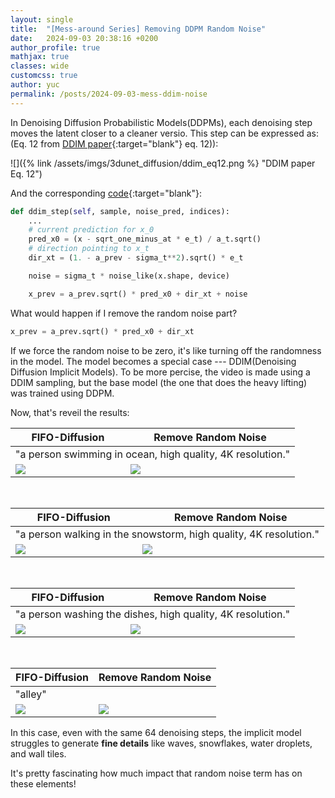 ```yaml
---
layout: single
title:  "[Mess-around Series] Removing DDPM Random Noise"
date:   2024-09-03 20:38:16 +0200
author_profile: true
mathjax: true
classes: wide
customcss: true
author: yuc
permalink: /posts/2024-09-03-mess-ddim-noise
---
```


In Denoising Diffusion Probabilistic Models(DDPMs), each denoising step moves the latent closer to a cleaner versio. This step can be expressed as: (Eq. 12 from  [DDIM paper](https://arxiv.org/abs/2010.02502){:target="blank"} eq. 12)):

![]({% link /assets/imgs/3dunet_diffusion/ddim_eq12.png %} "DDIM paper Eq. 12")

And the corresponding [code](https://github.com/YCmove/FIFO-Diffusion_public/blob/4ef71d4d89b578e5d2f6c9c8c108ab45b5738baf/lvdm/models/samplers/ddim.py#L327){:target="blank"}:
```python
def ddim_step(self, sample, noise_pred, indices):
    ...
    # current prediction for x_0
    pred_x0 = (x - sqrt_one_minus_at * e_t) / a_t.sqrt()
    # direction pointing to x_t
    dir_xt = (1. - a_prev - sigma_t**2).sqrt() * e_t

    noise = sigma_t * noise_like(x.shape, device)

    x_prev = a_prev.sqrt() * pred_x0 + dir_xt + noise
```

What would happen if I remove the random noise part?
```python
x_prev = a_prev.sqrt() * pred_x0 + dir_xt
```

If we force the random noise to be zero, it's like turning off the randomness in the model. The model becomes a special case --- DDIM(Denoising Diffusion Implicit Models). To be more percise, the video is made using a DDIM sampling, but the base model (the one that does the heavy lifting) was trained using DDPM.

Now, that's reveil the results:

<table class="center">
<thead>
    <tr>
        <th colspan="1">FIFO-Diffusion</th>
        <th colspan="1">Remove Random Noise</th>
    </tr>
</thead>
<tbody>
<tr>
    <td colspan="2">"a person swimming in ocean, high quality, 4K resolution."</td>
</tr>
<tr>
    <td><img src="/assets/imgs/a_person_swimming_in_ocean/fifo_origin.gif"/></td>
    <td><img src="/assets/imgs/noDDIMnoise/ocean.gif"/></td>
</tr>
</tbody>
</table>
<br>

<table class="center">
<thead>
    <tr>
        <th colspan="1">FIFO-Diffusion</th>
        <th colspan="1">Remove Random Noise</th>
    </tr>
</thead>
<tbody>
<tr>
    <td colspan="2">"a person walking in the snowstorm, high quality, 4K resolution."</td>
</tr>
<tr>
    <td><img src="/assets/imgs/noDDIMnoise/snow_fifo.gif"/></td>
    <td><img src="/assets/imgs/noDDIMnoise/snow.gif"/></td>
</tr>
</tbody>
</table>

<br>

<table class="center">
<thead>
    <tr>
        <th colspan="1">FIFO-Diffusion</th>
        <th colspan="1">Remove Random Noise</th>
    </tr>
</thead>
<tbody>
<tr>
    <td colspan="2">"a person washing the dishes, high quality, 4K resolution."</td>
</tr>
<tr>
    <td><img src="/assets/imgs/noDDIMnoise/washdish_fifo.gif"/></td>
    <td><img src="/assets/imgs/noDDIMnoise/washdish.gif"/></td>
</tr>
</tbody>
</table>

<br>

<table class="center">
<thead>
    <tr>
        <th colspan="1">FIFO-Diffusion</th>
        <th colspan="1">Remove Random Noise</th>
    </tr>
</thead>
<tbody>
<tr>
    <td colspan="2">"alley"</td>
</tr>
<tr>
    <td><img src="/assets/imgs/noDDIMnoise/alley_fifo.gif"/></td>
    <td><img src="/assets/imgs/noDDIMnoise/alley.gif"/></td>
</tr>
</tbody>
</table>

In this case, even with the same 64 denoising steps, the implicit model struggles to generate **fine details** like waves, snowflakes, water droplets, and wall tiles.

It's pretty fascinating how much impact that random noise term has on these elements!
